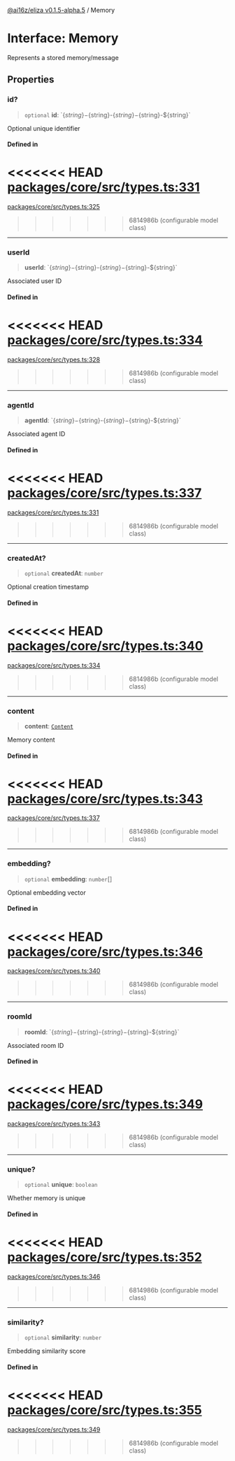 [@ai16z/eliza v0.1.5-alpha.5](../index.md) / Memory

# Interface: Memory

Represents a stored memory/message

## Properties

### id?

> `optional` **id**: \`$\{string\}-$\{string\}-$\{string\}-$\{string\}-$\{string\}\`

Optional unique identifier

#### Defined in

<<<<<<< HEAD
[packages/core/src/types.ts:331](https://github.com/ai16z/eliza/blob/main/packages/core/src/types.ts#L331)
=======
[packages/core/src/types.ts:325](https://github.com/ai16z/eliza/blob/main/packages/core/src/types.ts#L325)
>>>>>>> 6814986b (configurable model class)

***

### userId

> **userId**: \`$\{string\}-$\{string\}-$\{string\}-$\{string\}-$\{string\}\`

Associated user ID

#### Defined in

<<<<<<< HEAD
[packages/core/src/types.ts:334](https://github.com/ai16z/eliza/blob/main/packages/core/src/types.ts#L334)
=======
[packages/core/src/types.ts:328](https://github.com/ai16z/eliza/blob/main/packages/core/src/types.ts#L328)
>>>>>>> 6814986b (configurable model class)

***

### agentId

> **agentId**: \`$\{string\}-$\{string\}-$\{string\}-$\{string\}-$\{string\}\`

Associated agent ID

#### Defined in

<<<<<<< HEAD
[packages/core/src/types.ts:337](https://github.com/ai16z/eliza/blob/main/packages/core/src/types.ts#L337)
=======
[packages/core/src/types.ts:331](https://github.com/ai16z/eliza/blob/main/packages/core/src/types.ts#L331)
>>>>>>> 6814986b (configurable model class)

***

### createdAt?

> `optional` **createdAt**: `number`

Optional creation timestamp

#### Defined in

<<<<<<< HEAD
[packages/core/src/types.ts:340](https://github.com/ai16z/eliza/blob/main/packages/core/src/types.ts#L340)
=======
[packages/core/src/types.ts:334](https://github.com/ai16z/eliza/blob/main/packages/core/src/types.ts#L334)
>>>>>>> 6814986b (configurable model class)

***

### content

> **content**: [`Content`](Content.md)

Memory content

#### Defined in

<<<<<<< HEAD
[packages/core/src/types.ts:343](https://github.com/ai16z/eliza/blob/main/packages/core/src/types.ts#L343)
=======
[packages/core/src/types.ts:337](https://github.com/ai16z/eliza/blob/main/packages/core/src/types.ts#L337)
>>>>>>> 6814986b (configurable model class)

***

### embedding?

> `optional` **embedding**: `number`[]

Optional embedding vector

#### Defined in

<<<<<<< HEAD
[packages/core/src/types.ts:346](https://github.com/ai16z/eliza/blob/main/packages/core/src/types.ts#L346)
=======
[packages/core/src/types.ts:340](https://github.com/ai16z/eliza/blob/main/packages/core/src/types.ts#L340)
>>>>>>> 6814986b (configurable model class)

***

### roomId

> **roomId**: \`$\{string\}-$\{string\}-$\{string\}-$\{string\}-$\{string\}\`

Associated room ID

#### Defined in

<<<<<<< HEAD
[packages/core/src/types.ts:349](https://github.com/ai16z/eliza/blob/main/packages/core/src/types.ts#L349)
=======
[packages/core/src/types.ts:343](https://github.com/ai16z/eliza/blob/main/packages/core/src/types.ts#L343)
>>>>>>> 6814986b (configurable model class)

***

### unique?

> `optional` **unique**: `boolean`

Whether memory is unique

#### Defined in

<<<<<<< HEAD
[packages/core/src/types.ts:352](https://github.com/ai16z/eliza/blob/main/packages/core/src/types.ts#L352)
=======
[packages/core/src/types.ts:346](https://github.com/ai16z/eliza/blob/main/packages/core/src/types.ts#L346)
>>>>>>> 6814986b (configurable model class)

***

### similarity?

> `optional` **similarity**: `number`

Embedding similarity score

#### Defined in

<<<<<<< HEAD
[packages/core/src/types.ts:355](https://github.com/ai16z/eliza/blob/main/packages/core/src/types.ts#L355)
=======
[packages/core/src/types.ts:349](https://github.com/ai16z/eliza/blob/main/packages/core/src/types.ts#L349)
>>>>>>> 6814986b (configurable model class)
